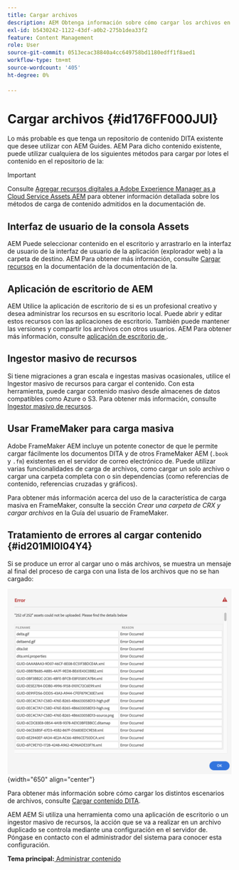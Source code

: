 ```yaml
---
title: Cargar archivos
description: AEM Obtenga información sobre cómo cargar los archivos en el repositorio de y gestionar errores. AEM Conozca la interfaz de usuario de la consola de recursos, la aplicación de escritorio de la aplicación de la aplicación de la consola de recursos, el ingestor masivo de recursos y el uso del FrameMaker para la carga masiva.
exl-id: b5430242-1122-43df-a0b2-275b1dea33f2
feature: Content Management
role: User
source-git-commit: 0513ecac38840a4cc649758bd1180edff1f8aed1
workflow-type: tm+mt
source-wordcount: '405'
ht-degree: 0%

---
```


# Cargar archivos {#id176FF000JUI}

Lo más probable es que tenga un repositorio de contenido DITA existente que desee utilizar con AEM Guides. AEM Para dicho contenido existente, puede utilizar cualquiera de los siguientes métodos para cargar por lotes el contenido en el repositorio de la:

>[!IMPORTANT]
>
> Consulte [Agregar recursos digitales a Adobe Experience Manager as a Cloud Service Assets AEM](https://experienceleague.adobe.com/docs/experience-manager-cloud-service/assets/manage/add-assets.html) para obtener información detallada sobre los métodos de carga de contenido admitidos en la documentación de.

## Interfaz de usuario de la consola Assets

AEM Puede seleccionar contenido en el escritorio y arrastrarlo en la interfaz de usuario de la interfaz de usuario de la aplicación \(explorador web\) a la carpeta de destino. AEM Para obtener más información, consulte [Cargar recursos](https://experienceleague.adobe.com/docs/experience-manager-cloud-service/assets/manage/add-assets.html#upload-assets) en la documentación de la documentación de la.

## Aplicación de escritorio de AEM 

AEM Utilice la aplicación de escritorio de si es un profesional creativo y desea administrar los recursos en su escritorio local. Puede abrir y editar estos recursos con las aplicaciones de escritorio. También puede mantener las versiones y compartir los archivos con otros usuarios. AEM Para obtener más información, consulte [aplicación de escritorio de ](https://experienceleague.adobe.com/docs/experience-manager-desktop-app/using/using.html).

## Ingestor masivo de recursos

Si tiene migraciones a gran escala e ingestas masivas ocasionales, utilice el Ingestor masivo de recursos para cargar el contenido. Con esta herramienta, puede cargar contenido masivo desde almacenes de datos compatibles como Azure o S3. Para obtener más información, consulte [Ingestor masivo de recursos](https://experienceleague.adobe.com/docs/experience-manager-cloud-service/assets/manage/add-assets.html?lang=en#asset-bulk-ingestor).

## Usar FrameMaker para carga masiva

Adobe FrameMaker AEM incluye un potente conector de que le permite cargar fácilmente los documentos DITA y de otros FrameMaker AEM \(`.book` y `.fm`\) existentes en el servidor de correo electrónico de. Puede utilizar varias funcionalidades de carga de archivos, como cargar un solo archivo o cargar una carpeta completa con o sin dependencias \(como referencias de contenido, referencias cruzadas y gráficos\).

Para obtener más información acerca del uso de la característica de carga masiva en FrameMaker, consulte la sección *Crear una carpeta de CRX y cargar archivos* en la Guía del usuario de FrameMaker.

## Tratamiento de errores al cargar contenido {#id201MI0I04Y4}

Si se produce un error al cargar uno o más archivos, se muestra un mensaje al final del proceso de carga con una lista de los archivos que no se han cargado:

![](images/uuid-files-failed-to-upload_cs.png){width="650" align="center"}

Para obtener más información sobre cómo cargar los distintos escenarios de archivos, consulte [Cargar contenido DITA](authoring-file-management.md#).

AEM AEM Si utiliza una herramienta como una aplicación de escritorio o un ingestor masivo de recursos, la acción que se va a realizar en un archivo duplicado se controla mediante una configuración en el servidor de. Póngase en contacto con el administrador del sistema para conocer esta configuración.

**Tema principal:**[ Administrar contenido](authoring.md)
